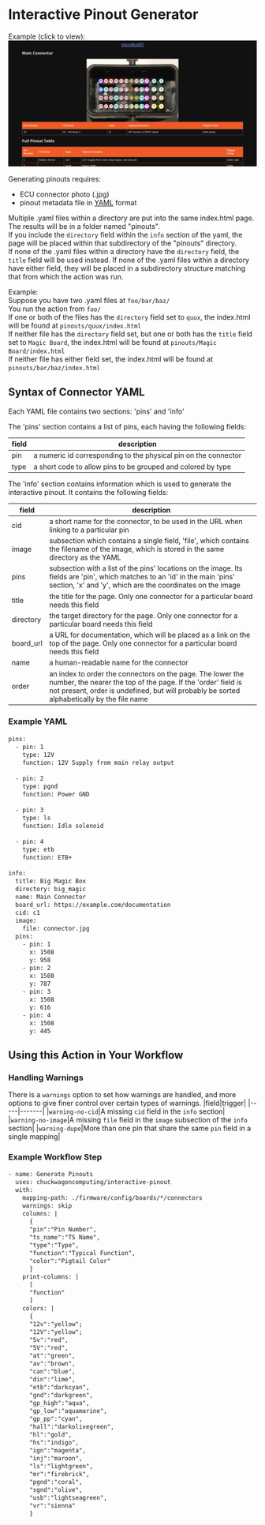 # Interactive Pinout Generator

Example (click to view):  
[![microRusEFI connector screenshot](mre.png)](https://rusefi.com/docs/pinouts/microrusefi)

Generating pinouts requires:

- ECU connector photo (.jpg)
- pinout metadata file in [YAML](https://en.wikipedia.org/wiki/YAML) format

Multiple .yaml files within a directory are put into the same index.html page.  
The results will be in a folder named "pinouts".  
If you include the `directory` field within the `info` section of the yaml, the page will be placed within that subdirectory of the "pinouts" directory.  
If none of the .yaml files within a directory have the `directory` field, the `title` field will be used instead.
If none of the .yaml files within a directory have either field, they will be placed in a subdirectory structure matching that from which the action was run.  

Example:  
Suppose you have two .yaml files at `foo/bar/baz/`  
You run the action from `foo/`  
If one or both of the files has the `directory` field set to `quux`, the index.html will be found at `pinouts/quux/index.html`  
If neither file has the `directory` field set, but one or both has the `title` field set to `Magic Board`, the index.html will be found at `pinouts/Magic Board/index.html`  
If neither file has either field set, the index.html will be found at `pinouts/bar/baz/index.html`  

## Syntax of Connector YAML

Each YAML file contains two sections: 'pins' and 'info'

The 'pins' section contains a list of pins, each having the following fields:  

|field   |description|
|--------|-----------|
|pin     |a numeric id corresponding to the physical pin on the connector|
|type    |a short code to allow pins to be grouped and colored by type|

The 'info' section contains information which is used to generate the interactive pinout. It contains the following fields:  

|field    |description|
|---------|-----------|
|cid       |a short name for the connector, to be used in the URL when linking to a particular pin|
|image    |subsection which contains a single field, 'file', which contains the filename of the image, which is stored in the same directory as the YAML|
|pins     |subsection with a list of the pins' locations on the image. Its fields are 'pin', which matches to an 'id' in the main 'pins' section, 'x' and 'y', which are the coordinates on the image|
|title    |the title for the page. Only one connector for a particular board needs this field|
|directory|the target directory for the page. Only one connector for a particular board needs this field|
|board_url|a URL for documentation, which will be placed as a link on the top of the page. Only one connector for a particular board needs this field|
|name     |a human-readable name for the connector|
|order    |an index to order the connectors on the page. The lower the number, the nearer the top of the page. If the 'order' field is not present, order is undefined, but will probably be sorted alphabetically by the file name|

### Example YAML

```
pins:
  - pin: 1
    type: 12V
    function: 12V Supply from main relay output

  - pin: 2
    type: pgnd
    function: Power GND

  - pin: 3
    type: ls
    function: Idle solenoid

  - pin: 4
    type: etb
    function: ETB+

info:
  title: Big Magic Box
  directory: big_magic
  name: Main Connector
  board_url: https://example.com/documentation
  cid: c1
  image:
    file: connector.jpg
  pins:
    - pin: 1
      x: 1508
      y: 958
    - pin: 2
      x: 1508
      y: 787
    - pin: 3
      x: 1508
      y: 616
    - pin: 4
      x: 1508
      y: 445
```

## Using this Action in Your Workflow

### Handling Warnings

There is a `warnings` option to set how warnings are handled, and more options to give finer control over certain types of warnings.
|field|trigger|
|-----|-------|
|`warning-no-cid`|A missing `cid` field in the `info` section|
|`warning-no-image`|A missing `file` field in the `image` subsection of the `info` section|
|`warning-dupe`|More than one pin that share the same `pin` field in a single mapping|

### Example Workflow Step

```
- name: Generate Pinouts
  uses: chuckwagoncomputing/interactive-pinout
  with:
    mapping-path: ./firmware/config/boards/*/connectors
    warnings: skip
    columns: |
      {
      "pin":"Pin Number",
      "ts_name":"TS Name",
      "type":"Type",
      "function":"Typical Function",
      "color":"Pigtail Color"
      }
    print-columns: |
      [
      "function"
      ]
    colors: |
      {
      "12v":"yellow";
      "12V":"yellow";
      "5v":"red",
      "5V":"red",
      "at":"green",
      "av":"brown",
      "can":"blue",
      "din":"lime",
      "etb":"darkcyan",
      "gnd":"darkgreen",
      "gp_high":"aqua",
      "gp_low":"aquamarine",
      "gp_pp":"cyan",
      "hall":"darkolivegreen",
      "hl":"gold",
      "hs":"indigo",
      "ign":"magenta",
      "inj":"maroon",
      "ls":"lightgreen",
      "mr":"firebrick",
      "pgnd":"coral",
      "sgnd":"olive",
      "usb":"lightseagreen",
      "vr":"sienna"
      }
```
